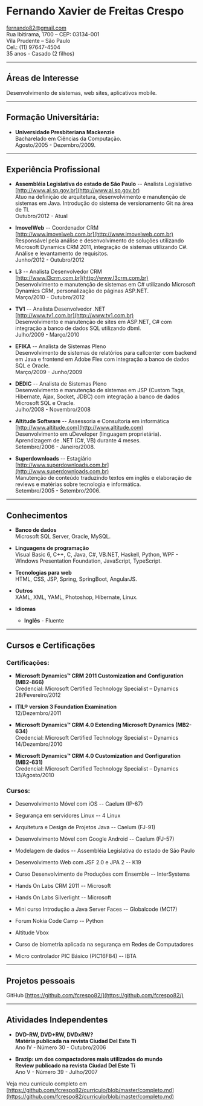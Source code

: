 # Fernando Xavier de Freitas Crespo

[fernando82@gmail.com](fernando82@gmail.com)  
Rua Ibitirama, 1700 – CEP: 03134-001  
Vila Prudente – São Paulo  
Cel.: (11) 97647-4504  
35 anos - Casado (2 filhos)  

***
## Áreas de Interesse

Desenvolvimento de sistemas, web sites, aplicativos mobile.

***
## Formação Universitária:

* **Universidade Presbiteriana Mackenzie**  
Bacharelado em Ciências da Computação.  
Agosto/2005 - Dezembro/2009.  

***
## Experiência Profissional

* **Assembléia Legislativa do estado de São Paulo** -- Analista Legislativo  
[http://www.al.sp.gov.br](http://www.al.sp.gov.br)  
Atuo na definição de arquitetura, desenvolvimento e manutenção de sistemas em Java. Introdução do sistema de versionamento Git na área de TI.    
Outubro/2012 - Atual  

* **ImovelWeb** -- Coordenador CRM  
[http://www.imovelweb.com.br](http://www.imovelweb.com.br)  
Responsável pela análise e desenvolvimento de soluções utilizando Microsoft Dynamics CRM 2011, integração de sistemas utilizando C#. Análise e levantamento de requisitos.  
Junho/2012 - Outubro/2012  

* **L3** -- Analista Desenvolvedor CRM  
[http://www.l3crm.com.br](http://www.l3crm.com.br)  
Desenvolvimento e manutenção de sistemas em C# utilizando Microsoft Dynamics CRM, personalização de páginas ASP.NET.  
Março/2010 - Outubro/2012  

* **TV1** -- Analista Desenvolvedor .NET  
[http://www.tv1.com.br](http://www.tv1.com.br)  
Desenvolvimento e manutenção de sites em ASP.NET, C# com integração a banco de dados SQL utilizando dbml.  
Julho/2009 - Março/2010  

* **EFIKA** -- Analista de Sistemas Pleno  
Desenvolvimento de sistemas de relatórios para callcenter com backend em Java e frontend em Adobe Flex com integração a banco de dados SQL e Oracle.  
Março/2009 - Junho/2009  

* **DEDIC** -- Analista de Sistemas Pleno  
Desenvolvimento e manutenção de sistemas em JSP (Custom Tags, Hibernate, Ajax, Socket, JDBC) com integração a banco de dados Microsoft SQL e Oracle.  
Julho/2008 - Novembro/2008  

* **Altitude Software** -- Assessoria e Consultoria em informática  
[http://www.altitude.com](http://www.altitude.com)  
Desenvolvimento em uDeveloper (linguagem proprietária). Aprendizagem de .NET (C#, VB) durante 4 meses.  
Setembro/2006 - Janeiro/2008.  

* **Superdownloads** -- Estagiário  
[http://www.superdownloads.com.br](http://www.superdownloads.com.br)  
Manutenção de conteúdo traduzindo textos em inglês e elaboração de reviews e matérias sobre tecnologia e informática.  
Setembro/2005 - Setembro/2006.  

***
## Conhecimentos

* **Banco de dados**  
Microsoft SQL Server, Oracle, MySQL.  

* **Linguagens de programação**  
Visual Basic 6, C++, C, Java, C#, VB.NET, Haskell, Python, WPF - Windows Presentation Foundation, JavaScript, TypeScript.  

* **Tecnologias para web**  
HTML, CSS, JSP, Spring, SpringBoot, AngularJS.  

* **Outros**  
XAML, XML, YAML, Photoshop, Hibernate, Linux.  

* **Idiomas**
    * **Inglês** - Fluente

***
## Cursos e Certificações

### Certificações:

* **Microsoft Dynamics™ CRM 2011 Customization and Configuration (MB2-866)**  
Credencial: Microsoft Certified Technology Specialist – Dynamics  
28/Fevereiro/2012  

* **ITIL® version 3 Foundation Examination**  
12/Dezembro/2011  

* **Microsoft Dynamics™ CRM 4.0 Extending Microsoft Dynamics (MB2-634)**  
Credencial: Microsoft Certified Technology Specialist – Dynamics  
14/Dezembro/2010  

* **Microsoft Dynamics™ CRM 4.0 Customization and Configuration (MB2-631)**  
Credencial: Microsoft Certified Technology Specialist – Dynamics  
13/Agosto/2010  

### Cursos:

* Desenvolvimento Móvel com iOS -- Caelum (IP-67)  
 
* Segurança em servidores Linux -- 4 Linux  

* Arquitetura e Design de Projetos Java -- Caelum (FJ-91)  

* Desenvolvimento Móvel com Google Android -- Caelum (FJ-57)  

* Modelagem de dados -- Assembléia Legislativa do estado de São Paulo  

* Desenvolvimento Web com JSF 2.0 e JPA 2 -- K19  

* Curso Desenvolvimento de Produções com Ensemble -- InterSystems  

* Hands On Labs CRM 2011 -- Microsoft  

* Hands On Labs Silverlight -- Microsoft  

* Mini curso Introdução a Java Server Faces -- Globalcode (MC17)    

* Forum Nokia Code Camp -- Python  

* Altitude Vbox  

* Curso de biometria aplicada na segurança em Redes de Computadores  

* Micro controlador PIC Básico (PIC16F84) -- IBTA  

***
## Projetos pessoais

GitHub [https://github.com/fcrespo82/](https://github.com/fcrespo82/)

***
## Atividades Independentes

* **DVD-RW, DVD+RW, DVDxRW?**  
**Matéria publicada na revista Ciudad Del Este Ti**  
Ano IV - Número 30 - Outubro/2006  

* **Brazip: um dos compactadores mais utilizados do mundo**  
**Review publicado na revista Ciudad Del Este Ti**  
Ano V - Número 39 - Julho/2007  


Veja meu currículo completo em [https://github.com/fcrespo82/curriculo/blob/master/completo.md](https://github.com/fcrespo82/curriculo/blob/master/completo.md)
